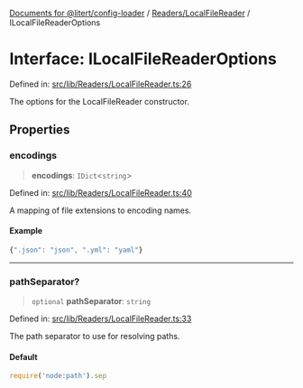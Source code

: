 [Documents for @litert/config-loader](../../../index.md) / [Readers/LocalFileReader](../index.md) / ILocalFileReaderOptions

# Interface: ILocalFileReaderOptions

Defined in: [src/lib/Readers/LocalFileReader.ts:26](https://github.com/litert/config-loader.js/blob/master/src/lib/Readers/LocalFileReader.ts#L26)

The options for the LocalFileReader constructor.

## Properties

### encodings

> **encodings**: `IDict`\<`string`\>

Defined in: [src/lib/Readers/LocalFileReader.ts:40](https://github.com/litert/config-loader.js/blob/master/src/lib/Readers/LocalFileReader.ts#L40)

A mapping of file extensions to encoding names.

#### Example

```ts
{".json": "json", ".yml": "yaml"}
```

***

### pathSeparator?

> `optional` **pathSeparator**: `string`

Defined in: [src/lib/Readers/LocalFileReader.ts:33](https://github.com/litert/config-loader.js/blob/master/src/lib/Readers/LocalFileReader.ts#L33)

The path separator to use for resolving paths.

#### Default

```ts
require('node:path').sep
```

